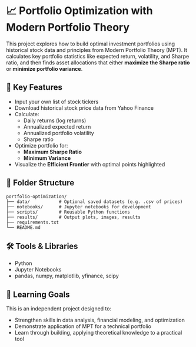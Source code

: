 # 📈 Portfolio Optimization with Modern Portfolio Theory

This project explores how to build optimal investment portfolios using historical stock data and principles from Modern Portfolio Theory (MPT). It calculates key portfolio statistics like expected return, volatility, and Sharpe ratio, and then finds asset allocations that either **maximize the Sharpe ratio** or **minimize portfolio variance**.

## 🚀 Key Features

- Input your own list of stock tickers
- Download historical stock price data from Yahoo Finance
- Calculate:
  - Daily returns (log returns)
  - Annualized expected return
  - Annualized portfolio volatility
  - Sharpe ratio
- Optimize portfolio for:
  - **Maximum Sharpe Ratio**
  - **Minimum Variance**
- Visualize the **Efficient Frontier** with optimal points highlighted

## 📂 Folder Structure

```
portfolio-optimization/
├── data/           # Optional saved datasets (e.g. .csv of prices)
├── notebooks/      # Jupyter notebooks for development
├── scripts/        # Reusable Python functions
├── results/        # Output plots, images, results
├── requirements.txt
└── README.md
```

## 🛠️ Tools & Libraries

- Python
- Jupyter Notebooks
- pandas, numpy, matplotlib, yfinance, scipy

## 🧠 Learning Goals

This is an independent project designed to:
- Strengthen skills in data analysis, financial modeling, and optimization
- Demonstrate application of MPT for a technical portfolio
- Learn through building, applying theoretical knowledge to a practical tool
